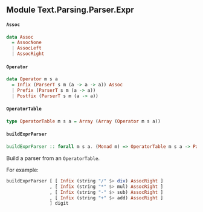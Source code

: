 ## Module Text.Parsing.Parser.Expr

#### `Assoc`

``` purescript
data Assoc
  = AssocNone
  | AssocLeft
  | AssocRight
```

#### `Operator`

``` purescript
data Operator m s a
  = Infix (ParserT s m (a -> a -> a)) Assoc
  | Prefix (ParserT s m (a -> a))
  | Postfix (ParserT s m (a -> a))
```

#### `OperatorTable`

``` purescript
type OperatorTable m s a = Array (Array (Operator m s a))
```

#### `buildExprParser`

``` purescript
buildExprParser :: forall m s a. (Monad m) => OperatorTable m s a -> ParserT s m a -> ParserT s m a
```

Build a parser from an `OperatorTable`.

For example:

```purescript
buildExprParser [ [ Infix (string "/" $> div) AssocRight ]
                , [ Infix (string "*" $> mul) AssocRight ]
                , [ Infix (string "-" $> sub) AssocRight ]
                , [ Infix (string "+" $> add) AssocRight ]
                ] digit
```


